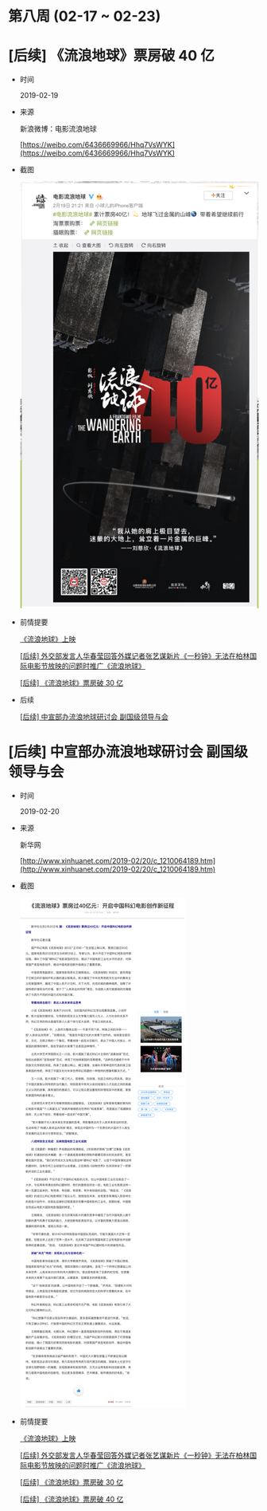 第八周 (02-17 ~ 02-23)
======

# [后续] 《流浪地球》票房破 40 亿

+ 时间

    2019-02-19

+ 来源

    新浪微博：电影流浪地球
    
    [https://weibo.com/6436669966/Hhq7VsWYK](https://weibo.com/6436669966/Hhq7VsWYK)
    
+ 截图

    ![微博截图](assets/2019-02-19-the-wandering-earth.png)
    
+ 前情提要

    [《流浪地球》上映](../06/README.md#《流浪地球》上映)

    [\[后续\] 外交部发言人华春莹回答外媒记者张艺谋新片《一秒钟》无法在柏林国际电影节放映的问题时推广《流浪地球》](#后续-外交部发言人华春莹回答外媒记者张艺谋新片《一秒钟》无法在柏林国际电影节放映的问题时推广《流浪地球》)

    [\[后续\] 《流浪地球》票房破 30 亿](../07/README.md#后续-《流浪地球》票房破-30-亿)

+ 后续

    [\[后续\] 中宣部办流浪地球研讨会 副国级领导与会](#后续-中宣部办流浪地球研讨会-副国级领导与会)

# [后续] 中宣部办流浪地球研讨会 副国级领导与会

+ 时间

    2019-02-20
    
+ 来源

    新华网
    
    [http://www.xinhuanet.com/2019-02/20/c_1210064189.htm](http://www.xinhuanet.com/2019-02/20/c_1210064189.htm)
    
+ 截图

    ![新闻截图](assets/2019-02-20-the-wandering-earth-workshop.png)
  
+ 前情提要

    [《流浪地球》上映](../06/README.md#《流浪地球》上映)

    [\[后续\] 外交部发言人华春莹回答外媒记者张艺谋新片《一秒钟》无法在柏林国际电影节放映的问题时推广《流浪地球》](#后续-外交部发言人华春莹回答外媒记者张艺谋新片《一秒钟》无法在柏林国际电影节放映的问题时推广《流浪地球》)

    [\[后续\] 《流浪地球》票房破 30 亿](../07/README.md#后续-《流浪地球》票房破-30-亿)

    [\[后续\] 《流浪地球》票房破 40 亿](#后续-《流浪地球》票房破-40-亿)
